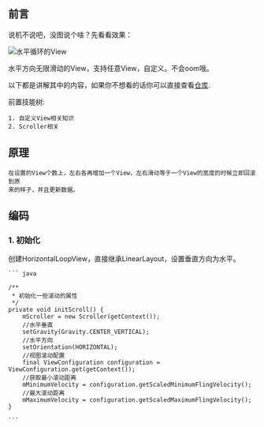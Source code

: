 ## 前言
说机不说吧，没图说个啥？先看看效果：

![水平循环的View](http://olrt5mymy.bkt.clouddn.com/screens_hots.gif)


水平方向无限滑动的View，支持任意View，自定义。不会oom哦。

以下都是讲解其中的内容，如果你不想看的话你可以直接查看[仓库](https://github.com/aohanyao/HorizontalLoopView).

前置技能树:

	1. 自定义View相关知识
	2. Scroller相关

## 原理

	在设置的View个数上，左右各再增加一个View，左右滑动等于一个View的宽度的时候立即回滚到原
	来的样子，并且更新数据。


## 编码

### 1. 初始化
创建HorizontalLoopView，直接继承LinearLayout，设置垂直方向为水平。

	``` java
	
    /**
     * 初始化一些滚动的属性
     */
    private void initScroll() {
        mScroller = new Scroller(getContext());
        //水平垂直
        setGravity(Gravity.CENTER_VERTICAL);
        //水平方向
        setOrientation(HORIZONTAL);
        //视图滚动配置
        final ViewConfiguration configuration = ViewConfiguration.get(getContext());
        //获取最小滚动距离
        mMinimumVelocity = configuration.getScaledMinimumFlingVelocity();
        //最大滚动距离
        mMaximumVelocity = configuration.getScaledMaximumFlingVelocity();
    }

	```
